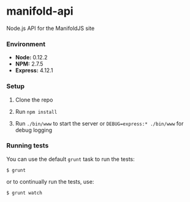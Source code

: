  
manifold-api
============

Node.js API for the ManifoldJS site

### Environment

* **Node:** 0.12.2
* **NPM:** 2.7.5
* **Express:** 4.12.1

### Setup

1. Clone the repo

2. Run `npm install`

3. Run `./bin/www` to start the server or `DEBUG=express:* ./bin/www`
   for debug logging

### Running tests

You can use the default `grunt` task to run the tests:

`$ grunt`

or to continually run the tests, use:

`$ grunt watch`
 
